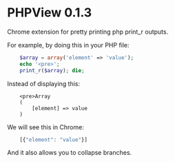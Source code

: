 PHPView 0.1.3
=============

Chrome extension for pretty printing php print_r outputs.

For example, by doing this in your PHP file:
```php
    $array = array('element' => 'value');
    echo '<pre>';
    print_r($array); die;
```

Instead of displaying this:
```
    <pre>Array
    (
        [element] => value 
    )
```

We will see this in Chrome: 
```js
    [{"element": "value"}]
```


And it also allows you to collapse branches.
